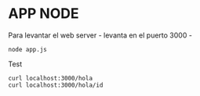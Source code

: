 APP NODE
========

Para levantar el web server - levanta en el puerto 3000 -

```
node app.js
```

Test

```
curl localhost:3000/hola
curl localhost:3000/hola/id
```
